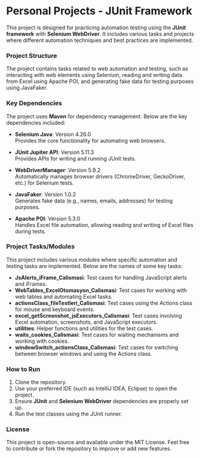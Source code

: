 # Personal Projects - JUnit Framework

This project is designed for practicing automation testing using the **JUnit framework** with **Selenium WebDriver**. It includes various tasks and projects where different automation techniques and best practices are implemented.

### Project Structure

The project contains tasks related to web automation and testing, such as interacting with web elements using Selenium, reading and writing data from Excel using Apache POI, and generating fake data for testing purposes using JavaFaker.

### Key Dependencies

The project uses **Maven** for dependency management. Below are the key dependencies included:

- **Selenium Java**: Version 4.26.0  
   Provides the core functionality for automating web browsers.

- **JUnit Jupiter API**: Version 5.11.3  
   Provides APIs for writing and running JUnit tests.

- **WebDriverManager**: Version 5.9.2  
   Automatically manages browser drivers (ChromeDriver, GeckoDriver, etc.) for Selenium tests.

- **JavaFaker**: Version 1.0.2  
   Generates fake data (e.g., names, emails, addresses) for testing purposes.

- **Apache POI**: Version 5.3.0  
   Handles Excel file automation, allowing reading and writing of Excel files during tests.

### Project Tasks/Modules

This project includes various modules where specific automation and testing tasks are implemented. Below are the names of some key tasks:

- **JsAlerts_iFrame_Calismasi**: Test cases for handling JavaScript alerts and iFrames.
- **WebTables_ExcelOtomasyon_Calismasi**: Test cases for working with web tables and automating Excel tasks.
- **actionsClass_fileTestleri_Calismasi**: Test cases using the Actions class for mouse and keyboard events.
- **excel_getScreenshot_jsExecutors_Calismasi**: Test cases involving Excel automation, screenshots, and JavaScript executors.
- **utilities**: Helper functions and utilities for the test cases.
- **waits_cookies_Calismasi**: Test cases for waiting mechanisms and working with cookies.
- **windowSwitch_actionsClass_Calismasi**: Test cases for switching between browser windows and using the Actions class.

### How to Run

1. Clone the repository.
2. Use your preferred IDE (such as IntelliJ IDEA, Eclipse) to open the project.
3. Ensure **JUnit** and **Selenium WebDriver** dependencies are properly set up.
4. Run the test classes using the JUnit runner.

### License

This project is open-source and available under the MIT License. Feel free to contribute or fork the repository to improve or add new features.
